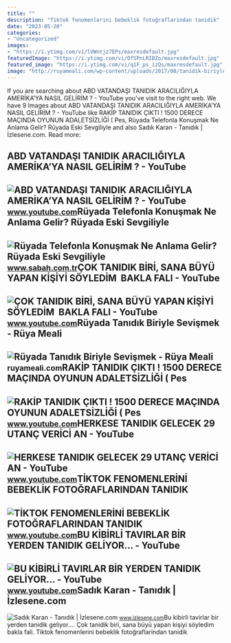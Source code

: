 ```yaml
---
title: ""
description: "Ti̇ktok fenomenleri̇ni̇ bebekli̇k fotoğraflarindan tanidik"
date: "2023-05-20"
categories:
- "Uncategorized"
images:
- "https://i.ytimg.com/vi/lVWntjz7EPs/maxresdefault.jpg"
featuredImage: "https://i.ytimg.com/vi/OfSPnLRIBZo/maxresdefault.jpg"
featured_image: "https://i.ytimg.com/vi/q1F_ps_izQs/maxresdefault.jpg"
image: "http://ruyameali.com/wp-content/uploads/2017/08/tanidik-biriyle.jpg"
---
```


If you are searching about ABD VATANDAŞI TANIDIK ARACILIĞIYLA AMERİKA’YA NASIL GELİRİM ? - YouTube you've visit to the right web. We have 9 Images about ABD VATANDAŞI TANIDIK ARACILIĞIYLA AMERİKA’YA NASIL GELİRİM ? - YouTube like RAKİP TANIDIK ÇIKTI ! 1500 DERECE MAÇINDA OYUNUN ADALETSİZLİĞİ ( Pes, Rüyada Telefonla Konuşmak Ne Anlama Gelir? Rüyada Eski Sevgiliyle and also Sadık Karan - Tanıdık | İzlesene.com. Read more:

ABD VATANDAŞI TANIDIK ARACILIĞIYLA AMERİKA’YA NASIL GELİRİM ? - YouTube
-----------------------------------------------------------------------

 ![ABD VATANDAŞI TANIDIK ARACILIĞIYLA AMERİKA’YA NASIL GELİRİM ? - YouTube](https://i.ytimg.com/vi/BDLD8ZAdvqo/maxresdefault.jpg) <small>www.youtube.com</small>Rüyada Telefonla Konuşmak Ne Anlama Gelir? Rüyada Eski Sevgiliyle
-----------------------------------------------------------------

 ![Rüyada Telefonla Konuşmak Ne Anlama Gelir? Rüyada Eski Sevgiliyle](https://iasbh.tmgrup.com.tr/0d503b/752/395/0/30/724/410?u=https://isbh.tmgrup.com.tr/sbh/2021/08/30/ruyada-telefonla-konusmak-ne-anlama-gelir-ruyada-eski-sevgiliyle-ve-tanidik-biriyle-telefonla-konusmak-anlami-nedir-1630318389081.jpg) <small>www.sabah.com.tr</small>ÇOK TANIDIK BİRİ, SANA BÜYÜ YAPAN KİŞİYİ SÖYLEDİM ️ BAKLA FALI - YouTube
------------------------------------------------------------------------

 ![ÇOK TANIDIK BİRİ, SANA BÜYÜ YAPAN KİŞİYİ SÖYLEDİM ️ BAKLA FALI - YouTube](https://i.ytimg.com/vi/q1F_ps_izQs/maxresdefault.jpg) <small>www.youtube.com</small>Rüyada Tanıdık Biriyle Sevişmek - Rüya Meali
--------------------------------------------

 ![Rüyada Tanıdık Biriyle Sevişmek - Rüya Meali](http://ruyameali.com/wp-content/uploads/2017/08/tanidik-biriyle.jpg) <small>ruyameali.com</small>RAKİP TANIDIK ÇIKTI ! 1500 DERECE MAÇINDA OYUNUN ADALETSİZLİĞİ ( Pes
--------------------------------------------------------------------

 ![RAKİP TANIDIK ÇIKTI ! 1500 DERECE MAÇINDA OYUNUN ADALETSİZLİĞİ ( Pes](https://i.ytimg.com/vi/wuEkjyXjFlQ/maxresdefault.jpg) <small>www.youtube.com</small>HERKESE TANIDIK GELECEK 29 UTANÇ VERİCİ AN - YouTube
----------------------------------------------------

 ![HERKESE TANIDIK GELECEK 29 UTANÇ VERİCİ AN - YouTube](https://i.ytimg.com/vi/tKRVkf8lScM/maxresdefault.jpg) <small>www.youtube.com</small>TİKTOK FENOMENLERİNİ BEBEKLİK FOTOĞRAFLARINDAN TANIDIK
------------------------------------------------------

 ![TİKTOK FENOMENLERİNİ BEBEKLİK FOTOĞRAFLARINDAN TANIDIK](https://i.ytimg.com/vi/OfSPnLRIBZo/maxresdefault.jpg) <small>www.youtube.com</small>BU KİBİRLİ TAVIRLAR BİR YERDEN TANIDIK GELİYOR... - YouTube
-----------------------------------------------------------

 ![BU KİBİRLİ TAVIRLAR BİR YERDEN TANIDIK GELİYOR... - YouTube](https://i.ytimg.com/vi/lVWntjz7EPs/maxresdefault.jpg) <small>www.youtube.com</small>Sadık Karan - Tanıdık | İzlesene.com
------------------------------------

 ![Sadık Karan - Tanıdık | İzlesene.com](https://i1.imgiz.com/rshots/10223/sadik-karan-tanidik_10223487-6035_1800x945.jpg) <small>www.izlesene.com</small>Bu ki̇bi̇rli̇ tavirlar bi̇r yerden tanidik geli̇yor.... Çok tanidik bi̇ri̇, sana büyü yapan ki̇şi̇yi̇ söyledi̇m ️ bakla fali. Ti̇ktok fenomenleri̇ni̇ bebekli̇k fotoğraflarindan tanidik
